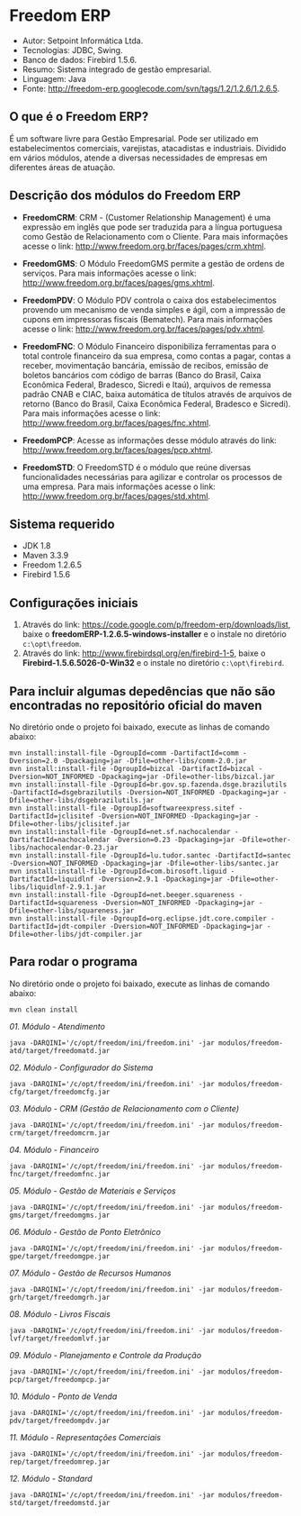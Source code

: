 Freedom ERP
========================
* Autor: Setpoint Informática Ltda.
* Tecnologias: JDBC, Swing.
* Banco de dados: Firebird 1.5.6.
* Resumo: Sistema integrado de gestão empresarial.
* Linguagem: Java
* Fonte: <http://freedom-erp.googlecode.com/svn/tags/1.2/1.2.6/1.2.6.5>.  

O que é o Freedom ERP?
-----------

É um software livre para Gestão Empresarial. Pode ser utilizado em estabelecimentos comerciais, varejistas, atacadistas e industriais. Dividido em vários módulos, atende a diversas necessidades de empresas em diferentes áreas de atuação.

Descrição dos módulos do Freedom ERP
-------------------

* __FreedomCRM__: CRM - (Customer Relationship Management) é uma expressão em inglês que pode ser traduzida para a língua portuguesa como Gestão de Relacionamento com o Cliente. Para mais informações acesse o link: <http://www.freedom.org.br/faces/pages/crm.xhtml>.

* __FreedomGMS__: O Módulo FreedomGMS permite a gestão de ordens de serviços. Para mais informações acesse o link: <http://www.freedom.org.br/faces/pages/gms.xhtml>.

* __FreedomPDV__: O Módulo PDV controla o caixa dos estabelecimentos provendo um mecanismo de venda simples e ágil, com a impressão de cupons em impressoras fiscais (Bematech). Para mais informações acesse o link: <http://www.freedom.org.br/faces/pages/pdv.xhtml>.

* __FreedomFNC__: O Módulo Financeiro disponibiliza ferramentas para o total controle financeiro da sua empresa, como contas a pagar, contas a receber, movimentação bancária, emissão de recibos, emissão de boletos bancários com código de barras (Banco do Brasil, Caixa Econômica Federal, Bradesco, Sicredi e Itaú), arquivos de remessa padrão CNAB e CIAC, baixa automática de títulos através de arquivos de retorno (Banco do Brasil, Caixa Econômica Federal, Bradesco e Sicredi). Para mais informações acesse o link: <http://www.freedom.org.br/faces/pages/fnc.xhtml>.

* __FreedomPCP__: Acesse as informações desse módulo através do link: <http://www.freedom.org.br/faces/pages/pcp.xhtml>.

* __FreedomSTD__: O FreedomSTD é o módulo que reúne diversas funcionalidades necessárias para agilizar e controlar os processos de uma empresa. Para mais informações acesse o link: <http://www.freedom.org.br/faces/pages/std.xhtml>.

Sistema requerido
-------------------

* JDK 1.8
* Maven 3.3.9
* Freedom 1.2.6.5
* Firebird 1.5.6

Configurações iniciais
-------------------

1. Através do link: <https://code.google.com/p/freedom-erp/downloads/list>, baixe o __freedomERP-1.2.6.5-windows-installer__ e o instale no diretório `c:\opt\freedom`.
2. Através do link: <http://www.firebirdsql.org/en/firebird-1-5>, baixe o __Firebird-1.5.6.5026-0-Win32__ e o instale no diretório `c:\opt\firebird`.

Para incluir algumas depedências que não são encontradas no repositório oficial do maven
-------------------

No diretório onde o projeto foi baixado, execute as linhas de comando abaixo:

	mvn install:install-file -DgroupId=comm -DartifactId=comm -Dversion=2.0 -Dpackaging=jar -Dfile=other-libs/comm-2.0.jar
	mvn install:install-file -DgroupId=bizcal -DartifactId=bizcal -Dversion=NOT_INFORMED -Dpackaging=jar -Dfile=other-libs/bizcal.jar
	mvn install:install-file -DgroupId=br.gov.sp.fazenda.dsge.brazilutils -DartifactId=dsgebrazilutils -Dversion=NOT_INFORMED -Dpackaging=jar -Dfile=other-libs/dsgebrazilutils.jar
	mvn install:install-file -DgroupId=softwareexpress.sitef -DartifactId=jclisitef -Dversion=NOT_INFORMED -Dpackaging=jar -Dfile=other-libs/jclisitef.jar
	mvn install:install-file -DgroupId=net.sf.nachocalendar -DartifactId=nachocalendar -Dversion=0.23 -Dpackaging=jar -Dfile=other-libs/nachocalendar-0.23.jar
	mvn install:install-file -DgroupId=lu.tudor.santec -DartifactId=santec -Dversion=NOT_INFORMED -Dpackaging=jar -Dfile=other-libs/santec.jar
	mvn install:install-file -DgroupId=com.birosoft.liguid -DartifactId=liquidlnf -Dversion=2.9.1 -Dpackaging=jar -Dfile=other-libs/liquidlnf-2.9.1.jar
	mvn install:install-file -DgroupId=net.beeger.squareness -DartifactId=squareness -Dversion=NOT_INFORMED -Dpackaging=jar -Dfile=other-libs/squareness.jar
	mvn install:install-file -DgroupId=org.eclipse.jdt.core.compiler -DartifactId=jdt-compiler -Dversion=NOT_INFORMED -Dpackaging=jar -Dfile=other-libs/jdt-compiler.jar
	
Para rodar o programa
-------------------

No diretório onde o projeto foi baixado, execute as linhas de comando abaixo:
	
	mvn clean install
	
_01. Módulo - Atendimento_

	java -DARQINI='/c/opt/freedom/ini/freedom.ini' -jar modulos/freedom-atd/target/freedomatd.jar
	
_02. Módulo - Configurador do Sistema_

	java -DARQINI='/c/opt/freedom/ini/freedom.ini' -jar modulos/freedom-cfg/target/freedomcfg.jar
	
_03. Módulo - CRM (Gestão de Relacionamento com o Cliente)_

	java -DARQINI='/c/opt/freedom/ini/freedom.ini' -jar modulos/freedom-crm/target/freedomcrm.jar
	
_04. Módulo - Financeiro_

	java -DARQINI='/c/opt/freedom/ini/freedom.ini' -jar modulos/freedom-fnc/target/freedomfnc.jar
	
_05. Módulo - Gestão de Materiais e Serviços_

	java -DARQINI='/c/opt/freedom/ini/freedom.ini' -jar modulos/freedom-gms/target/freedomgms.jar
	
_06. Módulo - Gestão de Ponto Eletrônico_

	java -DARQINI='/c/opt/freedom/ini/freedom.ini' -jar modulos/freedom-gpe/target/freedomgpe.jar
	
_07. Módulo - Gestão de Recursos Humanos_

	java -DARQINI='/c/opt/freedom/ini/freedom.ini' -jar modulos/freedom-grh/target/freedomgrh.jar
	
_08. Módulo - Livros Fiscais_

	java -DARQINI='/c/opt/freedom/ini/freedom.ini' -jar modulos/freedom-lvf/target/freedomlvf.jar
	
_09. Módulo - Planejamento e Controle da Produção_

	java -DARQINI='/c/opt/freedom/ini/freedom.ini' -jar modulos/freedom-pcp/target/freedompcp.jar
	
_10. Módulo - Ponto de Venda_

	java -DARQINI='/c/opt/freedom/ini/freedom.ini' -jar modulos/freedom-pdv/target/freedompdv.jar
	
_11. Módulo - Representações Comerciais_

	java -DARQINI='/c/opt/freedom/ini/freedom.ini' -jar modulos/freedom-rep/target/freedomrep.jar
	
_12. Módulo - Standard_

	java -DARQINI='/c/opt/freedom/ini/freedom.ini' -jar modulos/freedom-std/target/freedomstd.jar